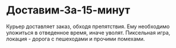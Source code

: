 ﻿# Доставим-За-15-минут
Курьер доставляет заказ, обходя препятствия. Ему необходимо уложиться в отведенное время, иначе уволят. Пиксельная игра, локация - дорога с пешеходами и прочими помехами.
